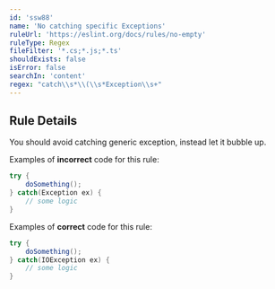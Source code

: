 ```yaml
---
id: 'ssw88'
name: 'No catching specific Exceptions'
ruleUrl: 'https://eslint.org/docs/rules/no-empty'
ruleType: Regex
fileFilter: '*.cs;*.js;*.ts'
shouldExists: false
isError: false
searchIn: 'content'
regex: "catch\\s*\\(\\s*Exception\\s+"
---
```


## Rule Details

You should avoid catching generic exception, instead let it bubble up.

Examples of **incorrect** code for this rule:

```csharp
try {
    doSomething();
} catch(Exception ex) {
    // some logic
}
```

Examples of **correct** code for this rule:

```csharp
try {
    doSomething();
} catch(IOException ex) {
    // some logic
}
```
